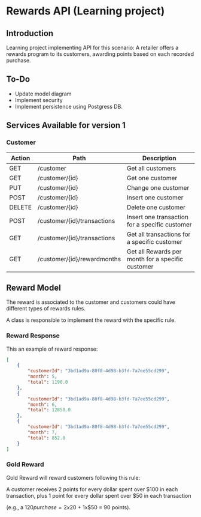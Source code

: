 # Rewards API (Learning project)

## Introduction

Learning project implementing API for this scenario: A retailer offers a rewards program to its customers, awarding points based on each recorded purchase.

## To-Do

- Update model diagram
- Implement security
- Implement persistence using Postgress DB.

## Services Available for version 1

### Customer

| Action | Path                        | Description                                       |
| ------ | --------------------------- | ------------------------------------------------- |
| GET    | /customer                   | Get all customers                                 |
| GET    | /customer/{id}              | Get one customer                                  |
| PUT    | /customer/{id}              | Change one customer                               |
| POST   | /customer/{id}              | Insert one customer                               |
| DELETE | /customer/{id}              | Delete one customer                               |
| POST   | /customer/{id}/transactions | Insert one transaction for a specific customer    |
| GET    | /customer/{id}/transactions | Get all transactions for a specific customer      |
| GET    | /customer/{id}/rewardmonths | Get all Rewards per month for a specific customer | 


## Reward Model

The reward is associated to the customer and customers could have different types of rewards rules.

A class is responsible to implement the reward with the specific rule.

### Reward Response

This an example of reward response:

```JSON
[
    {
        "customerId": "3bd1ad9a-80f8-4d98-b3fd-7a7ee55cd299",
        "month": 5,
        "total": 1190.0
    },
    {
        "customerId": "3bd1ad9a-80f8-4d98-b3fd-7a7ee55cd299",
        "month": 6,
        "total": 12850.0
    },
    {
        "customerId": "3bd1ad9a-80f8-4d98-b3fd-7a7ee55cd299",
        "month": 7,
        "total": 852.0
    }
]
```

### Gold Reward

Gold Reward will reward customers following this rule:

A customer receives 2 points for every dollar spent over $100 in each transaction, plus 1 point for every dollar spent over $50 in each transaction

(e.g., a $120 purchase = 2x$20 + 1x$50 = 90 points).